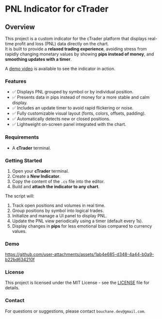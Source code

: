 # PNL Indicator for cTrader

## Overview

This project is a custom indicator for the cTrader platform that displays real-time profit and loss (PNL) data directly on the chart.  
It is built to provide a **relaxed trading experience**, avoiding stress from rapidly changing monetary values by showing **pips instead of money**, and **smoothing updates with a timer**.

A [demo video](#demo) is available to see the indicator in action.

### Features

- ✅ Displays PNL grouped by symbol or by individual position.
- ✅ Presents data in pips instead of money for a more stable and calm display.
- ✅ Includes an update timer to avoid rapid flickering or noise.
- ✅ Fully customizable visual layout (fonts, colors, offsets, padding).
- ✅ Automatically detects new or closed positions.
- ✅ Lightweight on-screen panel integrated with the chart.

### Requirements

- A **cTrader** terminal.

### Getting Started

1. Open your **cTrader** terminal.
2. Create a **New Indicator**.
3. Copy the content of the `.cs` file into the editor.
4. Build and **attach the indicator to any chart**.

The script will:

1. Track open positions and volumes in real time.
2. Group positions by symbol into logical trades.
3. Initialize and manage a UI panel to display PNL.
4. Update the PNL view periodically using a timer (default every 1s).
5. Display changes in **pips** for less emotional bias compared to currency values.

### Demo

https://github.com/user-attachments/assets/1ab4e685-d348-4a44-b0a9-b22bd634210f

### License

This project is licensed under the MIT License - see the [LICENSE](LICENSE) file for details.

### Contact

For questions or suggestions, please contact `bouchane.dev@gmail.com`.
